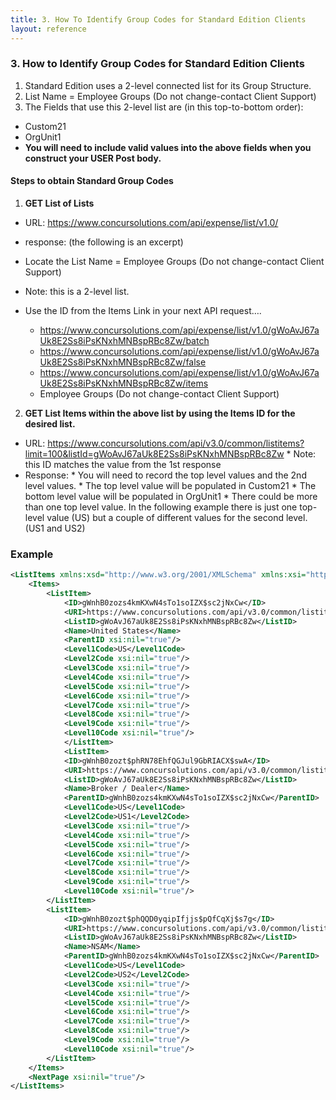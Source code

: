 ```yaml
---
title: 3. How To Identify Group Codes for Standard Edition Clients
layout: reference
---
```


### 3. How to Identify Group Codes for Standard Edition Clients

1. Standard Edition uses a 2-level connected list for its Group Structure.
2. List Name = Employee Groups (Do not change-contact Client Support)
3. The Fields that use this 2-level list are (in this top-to-bottom order):
  - Custom21
  - OrgUnit1
  - **You will need to include valid values into the above fields when you construct your USER Post body.**

#### Steps to obtain Standard Group Codes

1.	**GET List of Lists**
  - URL: <https://www.concursolutions.com/api/expense/list/v1.0/>
  -	response:  (the following is an excerpt)
  -	Locate the List Name = Employee Groups (Do not change-contact Client Support)
  -	  Note: this is a 2-level list.
  -	Use the ID from the Items Link in your next API request….

	* <https://www.concursolutions.com/api/expense/list/v1.0/gWoAvJ67aUk8E2Ss8iPsKNxhMNBspRBc8Zw/batch>
	* <https://www.concursolutions.com/api/expense/list/v1.0/gWoAvJ67aUk8E2Ss8iPsKNxhMNBspRBc8Zw/false>
	* <https://www.concursolutions.com/api/expense/list/v1.0/gWoAvJ67aUk8E2Ss8iPsKNxhMNBspRBc8Zw/items>
    * Employee Groups (Do not change-contact Client Support)  



2.	**GET List Items within the above list by using the Items ID for the desired list.**
  -	URL: <https://www.concursolutions.com/api/v3.0/common/listitems?limit=100&listId=gWoAvJ67aUk8E2Ss8iPsKNxhMNBspRBc8Zw>
        *	Note: this ID matches the value from the 1st response
  -	Response:
        *	You will need to record the top level values and the 2nd level values.
        *	The top level value will be populated in Custom21
        *	The bottom level value will be populated in OrgUnit1
        *	There could be more than one top level value. In the following example there is just one top-level value (US) but a couple of different values for the second level. (US1 and US2)

### Example

```xml
<ListItems xmlns:xsd="http://www.w3.org/2001/XMLSchema" xmlns:xsi="http://www.w3.org/2001/XMLSchema-instance">
    <Items>
        <ListItem>
            <ID>gWnhB0zozs4kmKXwN4sTo1soIZX$sc2jNxCw</ID>
            <URI>https://www.concursolutions.com/api/v3.0/common/listitems/gWnhB0zozs4kmKXwN4sTo1soIZX$sc2jNxCw</URI>
            <ListID>gWoAvJ67aUk8E2Ss8iPsKNxhMNBspRBc8Zw</ListID>
            <Name>United States</Name>
            <ParentID xsi:nil="true"/>
            <Level1Code>US</Level1Code>
            <Level2Code xsi:nil="true"/>
            <Level3Code xsi:nil="true"/>
            <Level4Code xsi:nil="true"/>
            <Level5Code xsi:nil="true"/>
            <Level6Code xsi:nil="true"/>
            <Level7Code xsi:nil="true"/>
            <Level8Code xsi:nil="true"/>
            <Level9Code xsi:nil="true"/>
            <Level10Code xsi:nil="true"/>
            </ListItem>
            <ListItem>
            <ID>gWnhB0zozt$phRN78EhfQGJul9GbRIACX$swA</ID>
            <URI>https://www.concursolutions.com/api/v3.0/common/listitems/gWnhB0zozt$phRN78EhfQGJul9GbRIACX$swA</URI>
            <ListID>gWoAvJ67aUk8E2Ss8iPsKNxhMNBspRBc8Zw</ListID>
            <Name>Broker / Dealer</Name>
            <ParentID>gWnhB0zozs4kmKXwN4sTo1soIZX$sc2jNxCw</ParentID>
            <Level1Code>US</Level1Code>
            <Level2Code>US1</Level2Code>
            <Level3Code xsi:nil="true"/>
            <Level4Code xsi:nil="true"/>
            <Level5Code xsi:nil="true"/>
            <Level6Code xsi:nil="true"/>
            <Level7Code xsi:nil="true"/>
            <Level8Code xsi:nil="true"/>
            <Level9Code xsi:nil="true"/>
            <Level10Code xsi:nil="true"/>
        </ListItem>
        <ListItem>
            <ID>gWnhB0zozt$phQQD0yqipIfjjs$pQfCqXj$s7g</ID>
            <URI>https://www.concursolutions.com/api/v3.0/common/listitems/gWnhB0zozt$phQQD0yqipIfjjs$pQfCqXj$s7g</URI>
            <ListID>gWoAvJ67aUk8E2Ss8iPsKNxhMNBspRBc8Zw</ListID>
            <Name>NSAM</Name>
            <ParentID>gWnhB0zozs4kmKXwN4sTo1soIZX$sc2jNxCw</ParentID>
            <Level1Code>US</Level1Code>
            <Level2Code>US2</Level2Code>
            <Level3Code xsi:nil="true"/>
            <Level4Code xsi:nil="true"/>
            <Level5Code xsi:nil="true"/>
            <Level6Code xsi:nil="true"/>
            <Level7Code xsi:nil="true"/>
            <Level8Code xsi:nil="true"/>
            <Level9Code xsi:nil="true"/>
            <Level10Code xsi:nil="true"/>
        </ListItem>
    </Items>
    <NextPage xsi:nil="true"/>
</ListItems>
```
